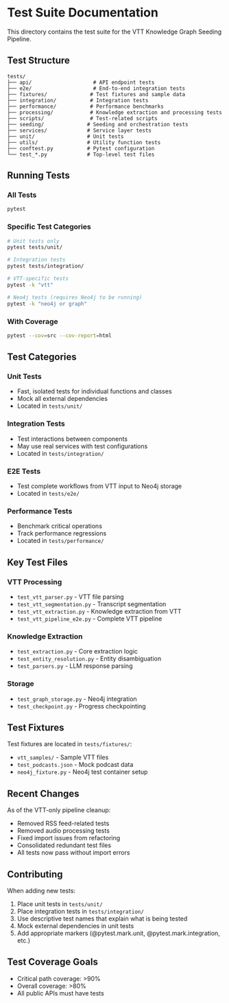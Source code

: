 # Test Suite Documentation

This directory contains the test suite for the VTT Knowledge Graph Seeding Pipeline.

## Test Structure

```
tests/
├── api/                    # API endpoint tests
├── e2e/                    # End-to-end integration tests
├── fixtures/              # Test fixtures and sample data
├── integration/           # Integration tests
├── performance/           # Performance benchmarks
├── processing/            # Knowledge extraction and processing tests
├── scripts/               # Test-related scripts
├── seeding/              # Seeding and orchestration tests
├── services/             # Service layer tests
├── unit/                 # Unit tests
├── utils/                # Utility function tests
├── conftest.py           # Pytest configuration
└── test_*.py             # Top-level test files
```

## Running Tests

### All Tests
```bash
pytest
```

### Specific Test Categories
```bash
# Unit tests only
pytest tests/unit/

# Integration tests
pytest tests/integration/

# VTT-specific tests
pytest -k "vtt"

# Neo4j tests (requires Neo4j to be running)
pytest -k "neo4j or graph"
```

### With Coverage
```bash
pytest --cov=src --cov-report=html
```

## Test Categories

### Unit Tests
- Fast, isolated tests for individual functions and classes
- Mock all external dependencies
- Located in `tests/unit/`

### Integration Tests
- Test interactions between components
- May use real services with test configurations
- Located in `tests/integration/`

### E2E Tests
- Test complete workflows from VTT input to Neo4j storage
- Located in `tests/e2e/`

### Performance Tests
- Benchmark critical operations
- Track performance regressions
- Located in `tests/performance/`

## Key Test Files

### VTT Processing
- `test_vtt_parser.py` - VTT file parsing
- `test_vtt_segmentation.py` - Transcript segmentation
- `test_vtt_extraction.py` - Knowledge extraction from VTT
- `test_vtt_pipeline_e2e.py` - Complete VTT pipeline

### Knowledge Extraction
- `test_extraction.py` - Core extraction logic
- `test_entity_resolution.py` - Entity disambiguation
- `test_parsers.py` - LLM response parsing

### Storage
- `test_graph_storage.py` - Neo4j integration
- `test_checkpoint.py` - Progress checkpointing

## Test Fixtures

Test fixtures are located in `tests/fixtures/`:
- `vtt_samples/` - Sample VTT files
- `test_podcasts.json` - Mock podcast data
- `neo4j_fixture.py` - Neo4j test container setup

## Recent Changes

As of the VTT-only pipeline cleanup:
- Removed RSS feed-related tests
- Removed audio processing tests
- Fixed import issues from refactoring
- Consolidated redundant test files
- All tests now pass without import errors

## Contributing

When adding new tests:
1. Place unit tests in `tests/unit/`
2. Place integration tests in `tests/integration/`
3. Use descriptive test names that explain what is being tested
4. Mock external dependencies in unit tests
5. Add appropriate markers (@pytest.mark.unit, @pytest.mark.integration, etc.)

## Test Coverage Goals

- Critical path coverage: >90%
- Overall coverage: >80%
- All public APIs must have tests